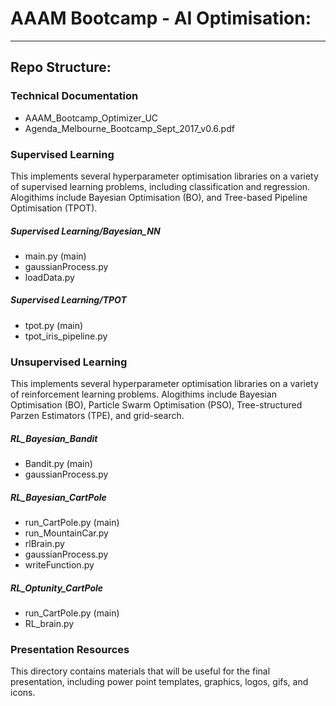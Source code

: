 # AAAM Bootcamp - AI Optimisation:

-----

## Repo Structure:

### Technical Documentation
- AAAM_Bootcamp_Optimizer_UC
- Agenda_Melbourne_Bootcamp_Sept_2017_v0.6.pdf

### Supervised Learning
This implements several hyperparameter optimisation libraries on a variety of supervised learning problems, including classification and regression. Alogithims include Bayesian Optimisation (BO), and Tree-based Pipeline Optimisation (TPOT).
##### Supervised Learning/Bayesian_NN
- main.py (main)
- gaussianProcess.py
- loadData.py
##### Supervised Learning/TPOT
- tpot.py (main)
- tpot_iris_pipeline.py

### Unsupervised Learning
This implements several hyperparameter optimisation libraries on a variety of reinforcement learning problems. Alogithims include Bayesian Optimisation (BO), Particle Swarm Optimisation (PSO), Tree-structured Parzen Estimators (TPE), and grid-search.
##### RL_Bayesian_Bandit
- Bandit.py (main)
- gaussianProcess.py
##### RL_Bayesian_CartPole
- run_CartPole.py (main)
- run_MountainCar.py
- rlBrain.py
- gaussianProcess.py
- writeFunction.py
##### RL_Optunity_CartPole
- run_CartPole.py (main)
- RL_brain.py

### Presentation Resources
This directory contains materials that will be useful for the final presentation, including power point templates, graphics, logos, gifs, and icons.

